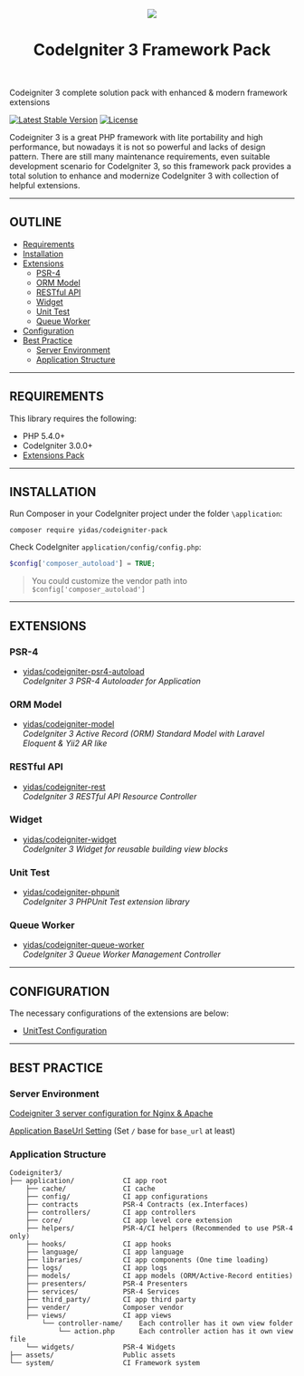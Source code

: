 <p align="center">
    <a href="https://codeigniter.com/" target="_blank">
        <img src="https://upload.wikimedia.org/wikipedia/en/7/7c/CodeIgniter.png" height="">
    </a>
    <h1 align="center">CodeIgniter 3 Framework Pack</h1>
    <br>
</p>

Codeigniter 3 complete solution pack with enhanced & modern framework extensions 

[![Latest Stable Version](https://poser.pugx.org/yidas/codeigniter-pack/v/stable?format=flat-square)](https://packagist.org/packages/yidas/codeigniter-pack)
[![License](https://poser.pugx.org/yidas/codeigniter-pack/license?format=flat-square)](https://packagist.org/packages/yidas/codeigniter-pack)

Codeigniter 3 is a great PHP framework with lite portability and high performance, but nowadays it is not so powerful and lacks of design pattern. There are still many maintenance requirements, even suitable development scenario for CodeIgniter 3, so this framework pack provides a total solution to enhance and modernize CodeIgniter 3 with collection of helpful extensions. 

---


OUTLINE
-------

- [Requirements](#requirements)
- [Installation](#installation)
- [Extensions](#extensions)
    - [PSR-4](#psr-4)
    - [ORM Model](#orm-model)
    - [RESTful API](#restful-api)
    - [Widget](#widget)
    - [Unit Test](#unit-test)
    - [Queue Worker](#queue-worker)
- [Configuration](#configuration)
- [Best Practice](#best-practice)
    - [Server Environment](#server-environment)
    - [Application Structure](#application-structure)

---

REQUIREMENTS
------------
This library requires the following:

- PHP 5.4.0+
- CodeIgniter 3.0.0+
- [Extensions Pack](#extensions)

---

INSTALLATION
------------

Run Composer in your CodeIgniter project under the folder `\application`:

    composer require yidas/codeigniter-pack
    
Check CodeIgniter `application/config/config.php`:

```php
$config['composer_autoload'] = TRUE;
```
    
> You could customize the vendor path into `$config['composer_autoload']`

---

EXTENSIONS
----------

### PSR-4
- [yidas/codeigniter-psr4-autoload](https://github.com/yidas/codeigniter-psr4-autoload)  
  *CodeIgniter 3 PSR-4 Autoloader for Application*

### ORM Model
- [yidas/codeigniter-model](https://github.com/yidas/codeigniter-model)  
  *CodeIgniter 3 Active Record (ORM) Standard Model with Laravel Eloquent & Yii2 AR like*

### RESTful API
- [yidas/codeigniter-rest](https://github.com/yidas/codeigniter-rest)  
  *CodeIgniter 3 RESTful API Resource Controller*
  
### Widget
- [yidas/codeigniter-widget](https://github.com/yidas/codeigniter-widget)  
  *CodeIgniter 3 Widget for reusable building view blocks*
  
### Unit Test
- [yidas/codeigniter-phpunit](https://github.com/yidas/codeigniter-phpunit)  
  *CodeIgniter 3 PHPUnit Test extension library*
  
### Queue Worker
- [yidas/codeigniter-queue-worker](https://github.com/yidas/codeigniter-queue-worker)  
  *CodeIgniter 3 Queue Worker Management Controller*

---

CONFIGURATION
-------------

The necessary configurations of the extensions are below:

- [UnitTest Configuration](https://github.com/yidas/codeigniter-phpunit#configuration)

---

BEST PRACTICE
-------------

### Server Environment

[Codeigniter 3 server configuration for Nginx & Apache](https://gist.github.com/yidas/30a611449992b0fac173267951e5f17f)

[Application BaseUrl Setting](https://gist.github.com/yidas/30a611449992b0fac173267951e5f17f#application-baseurl) (Set `/` base for `base_url` at least)

### Application Structure

```
Codeigniter3/
├── application/            CI app root
    ├── cache/              CI cache
    ├── config/             CI app configurations
    ├── contracts           PSR-4 Contracts (ex.Interfaces)
    ├── controllers/        CI app controllers
    ├── core/               CI app level core extension
    ├── helpers/            PSR-4/CI helpers (Recommended to use PSR-4 only)
    ├── hooks/              CI app hooks
    ├── language/           CI app language
    ├── libraries/          CI app components (One time loading)
    ├── logs/               CI app logs
    ├── models/             CI app models (ORM/Active-Record entities)
    ├── presenters/         PSR-4 Presenters
    ├── services/           PSR-4 Services
    ├── third_party/        CI app third party
    ├── vender/             Composer vendor
    ├── views/              CI app views
        └── controller-name/    Each controller has it own view folder
            └── action.php      Each controller action has it own view file
    └── widgets/            PSR-4 Widgets
├── assets/                 Public assets
└── system/                 CI Framework system
```
